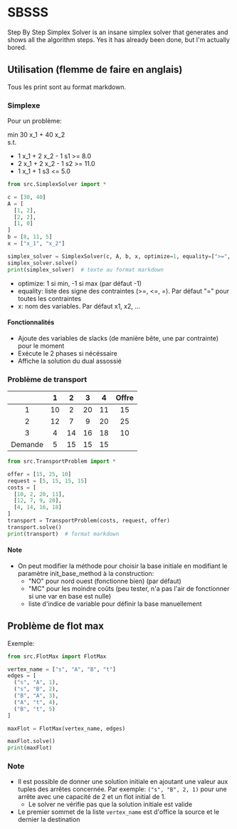 # SBSSS

Step By Step Simplex Solver is an insane simplex solver that generates and shows all the algorithm steps. Yes it has
already been done, but I'm actually bored.

## Utilisation (flemme de faire en anglais)

Tous les print sont au format markdown.

### Simplexe

Pour un problème:

min 30 x_1 + 40 x_2  
s.t.

* 1 x_1 + 2 x_2 - 1 s1 >= 8.0
* 2 x_1 + 2 x_2 - 1 s2 >= 11.0
* 1 x_1 + 1 s3 <= 5.0

```python
from src.SimplexSolver import *

c = [30, 40]
A = [
  [1, 2],
  [2, 2],
  [1, 0]
]
b = [8, 11, 5]
x = ["x_1", "x_2"]

simplex_solver = SimplexSolver(c, A, b, x, optimize=1, equality=[">=", ">=", "<="])
simplex_solver.solve()
print(simplex_solver)  # texte au format markdown
```

* optimize: 1 si min, -1 si max (par défaut -1)
* equality: liste des signe des contraintes (>=, <=, =). Par défaut "=" pour toutes les contraintes
* x: nom des variables. Par défaut x1, x2, ...

#### Fonctionnalités

* Ajoute des variables de slacks (de manière bête, une par contrainte) pour le moment
* Exécute le 2 phases si nécéssaire
* Affiche la solution du dual assossié

### Problème de transport

| | 1 | 2 | 3| 4 | Offre |
|:--: | :--: | :--: | :--: | :--: | :--: |
| 1 |10 | 2 | 20 | 11 | 15 |
| 2 |12 | 7 | 9 | 20 | 25 | 
| 3 |4 |14 | 16 | 18 | 10 |
| Demande | 5 | 15 | 15 | 15 | |

```python
from src.TransportProblem import *

offer = [15, 25, 10]
request = [5, 15, 15, 15]
costs = [
  [10, 2, 20, 11],
  [12, 7, 9, 20],
  [4, 14, 16, 18]
]
transport = TransportProblem(costs, request, offer)
transport.solve()
print(transport)  # format markdown
```

#### Note

* On peut modifier la méthode pour choisir la base initiale en modifiant le paramètre init_base_method à la
  construction:
  * "NO" pour nord ouest (fonctionne bien) (par défaut)
  * "MC" pour les moindre coûts (peu tester, n'a pas l'air de fonctionner si une var en base est nulle)
  * liste d'indice de variable pour définir la base manuellement

## Problème de flot max

Exemple:

```python
from src.FlotMax import FlotMax

vertex_name = ["s", "A", "B", "t"]
edges = [
  ("s", "A", 1),
  ("s", "B", 2),
  ("B", "A", 3),
  ("A", "t", 4),
  ("B", "t", 5)
]

maxFlot = FlotMax(vertex_name, edges)

maxFlot.solve()
print(maxFlot)
```

### Note

* Il est possible de donner une solution initiale en ajoutant une valeur aux tuples des arrêtes concernée. Par
  exemple: `("s", "B", 2, 1)` pour une arrête avec une capacité de 2 et un flot initial de 1.
    * Le solver ne vérifie pas que la solution initiale est valide
* Le premier sommet de la liste `vertex_name` est d'office la source et le dernier la destination
